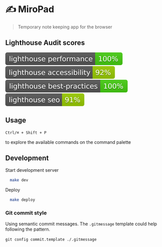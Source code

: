 # ✍️ MiroPad

> Temporary note keeping app for the browser

## Lighthouse Audit scores

[![Lighthouse Performance Badge](./docs/lighthouse/badges/lighthouse_performance.svg)](https://github.com/emazzotta/lighthouse-badges)
[![Lighthouse Accessibility Badge](./docs/lighthouse/badges/lighthouse_accessibility.svg)](https://github.com/emazzotta/lighthouse-badges)
[![Lighthouse Best Practices Badge](./docs/lighthouse/badges/lighthouse_best-practices.svg)](https://github.com/emazzotta/lighthouse-badges)
[![Lighthouse SEO Badge](./docs/lighthouse/badges/lighthouse_seo.svg)](https://github.com/emazzotta/lighthouse-badges)

## Usage

```commands
Ctrl/⌘ + Shift + P
```

to explore the available commands on the command palette

## Development

Start development server

```bash
  make dev
```

Deploy

```bash
  make deploy
```

### Git commit style

Using semantic commit messages. The `.gitmessage` template could help
following the pattern.

`git config commit.template ./.gitmessage`



